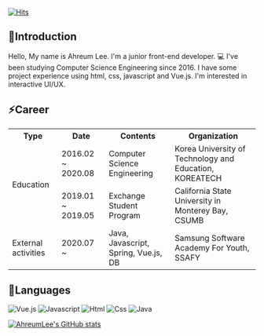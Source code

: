 [![Hits](https://hits.seeyoufarm.com/api/count/incr/badge.svg?url=https%3A%2F%2Fgithub.com%2Flahreum&count_bg=%2379C83D&title_bg=%23555555&icon=&icon_color=%23E7E7E7&title=hits&edge_flat=false)](https://hits.seeyoufarm.com)

## 🌱Introduction 
Hello, My name is Ahreum Lee. I'm a junior front-end developer. 💻
I've been studying Computer Science Engineering since 2016. I have some project experience using html, css, javascript and Vue.js.
I'm interested in interactive UI/UX.


<!--
**lahreum/lahreum** is a ✨ _special_ ✨ repository because its `README.md` (this file) appears on your GitHub profile.

Here are some ideas to get you started:

- 🔭 I’m currently working on ...
- 🌱 I’m currently learning ...
- 👯 I’m looking to collaborate on ...
- 🤔 I’m looking for help with ...
- 💬 Ask me about ...
- 📫 How to reach me: ...
- 😄 Pronouns: ...
- ⚡ Fun fact: ...
-->

## ⚡Career

<table>
  <tr>
    <th>Type</th>
    <th>Date</th>
    <th>Contents</th>
    <th>Organization</th>
  </<tr>
  <tr>
    <td rowspan="2">Education</td>
    <td>2016.02 ~ 2020.08</td>
    <td>Computer Science Engineering</td>
    <td>Korea University of Technology and Education, KOREATECH</td>
  </tr>
  <tr>
    <td>2019.01 ~ 2019.05</td>
    <td>Exchange Student Program</td>
    <td>California State University in Monterey Bay, CSUMB</td>
  </tr>
  <tr>
    <td>External activities</td>
    <td>2020.07 ~</td>
    <td>Java, Javascript, Spring, Vue.js, DB</td>
    <td>Samsung Software Academy For Youth, SSAFY</td>
  </tr>
</table>

## 💬Languages
![Vue.js](https://img.shields.io/badge/-Vue.js-orange)
![Javascript](https://img.shields.io/badge/-Javascript-yellow)
![Html](https://img.shields.io/badge/-Html-green)
![Css](https://img.shields.io/badge/-Css-blue)
![Java](https://img.shields.io/badge/-Java-lightgrey)


[![AhreumLee's GitHub stats](https://github-readme-stats.vercel.app/api?username=AhreumLee)](https://github.com/anuraghazra/github-readme-stats)



